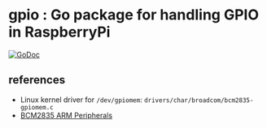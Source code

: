 # gpio : Go package for handling GPIO in RaspberryPi

[![GoDoc](http://godoc.org/github.com/suapapa/go_devices/rpi/gpio?status.svg)](http://godoc.org/github.com/suapapa/go_devices/rpi/gpio)

## references
* Linux kernel driver for `/dev/gpiomem`: `drivers/char/broadcom/bcm2835-gpiomem.c`
* [BCM2835 ARM Peripherals](http://www.farnell.com/datasheets/1521578.pdf)
